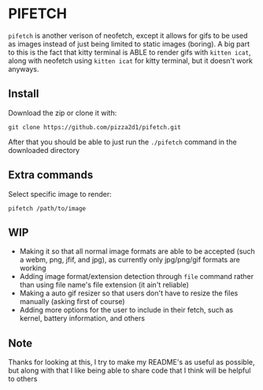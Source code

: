 # PIFETCH

`pifetch` is another verison of neofetch, except it allows for gifs to be used as images instead of just being limited to static images (boring). A big part to this is the fact that kitty terminal is ABLE to render gifs with `kitten icat`, along with neofetch using `kitten icat` for kitty terminal, but it doesn't work anyways.

## Install
Download the zip or clone it with:
```
git clone https://github.com/pizza2d1/pifetch.git
```
After that you should be able to just run the `./pifetch` command in the downloaded directory

## Extra commands
Select specific image to render:
```
pifetch /path/to/image
```


## WIP

- Making it so that all normal image formats are able to be accepted (such a webm, png, jfif, and jpg), as currently only jpg/png/gif formats are working
- Adding image format/extension detection through `file` command rather than using file name's file extension (it ain't reliable)
- Making a auto gif resizer so that users don't have to resize the files manually (asking first of course)
- Adding more options for the user to include in their fetch, such as kernel, battery information, and others

## Note
Thanks for looking at this, I try to make my README's as useful as possible, but along with that I like being able to share code that I think will be helpful to others
